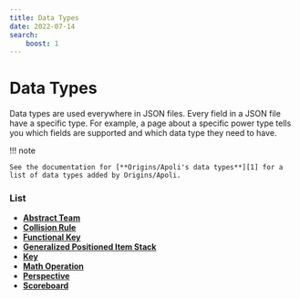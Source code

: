 ```yaml
---
title: Data Types
date: 2022-07-14
search:
    boost: 1
---
```


#   Data Types

Data types are used everywhere in JSON files. Every field in a JSON file have a specific type. For example, a page about a specific power type tells you which fields are supported and which data type they need to have.

!!! note

    See the documentation for [**Origins/Apoli's data types**][1] for a list of data types added by Origins/Apoli.


### List

* [**Abstract Team**](data_types/abstract_team.md)
* [**Collision Rule**](data_types/collision_rule.md)
* [**Functional Key**](data_types/functional_key.md)
* [**Generalized Positioned Item Stack**](data_types/generalized_positioned_item_stack.md)
* [**Key**](data_types/key.md)
* [**Math Operation**](data_types/math_operation.md)
* [**Perspective**](data_types/perspective.md)
* [**Scoreboard**](data_types/scoreboard.md)



[1]: https://origins.readthedocs.io/en/latest/types/data_types
